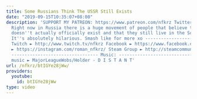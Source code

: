 ```yaml
---
title: Some Russians Think The USSR Still Exists
date: "2019-09-15T10:35:07+08:00"
description: 'SUPPORT MY PATREON: https://www.patreon.com/nfkrz Twitter ► https://twitter.com/roman_nfkrz
  Right now in Russia there is a huge movement of people that believe that Russia
  doesn''t actually officially exist and that they still live in the Soviet Union.
  It''s absolutely hilarious. Smash like for more xo ---------------------------------
  Twitch ► http://www.twitch.tv/nfkrz Facebook ► https://www.facebook.com/NFKRZ1 Instagram
  ► https://instagram.com/roman_nfkrz/ Steam Group ► http://steamcommunity.com/groups/nfkrzgroup
  --------------------------------- Music: --------------------------------- Outro
  music ► MajorLeagueWobs/Holder - D I S T A N T'
url: /nfkrz/btIGYe28jWw/
providers:
  youtube:
    id: btIGYe28jWw
type: video
---
```

